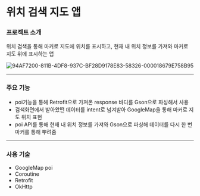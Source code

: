 # 위치 검색 지도 앱

### 프로젝트 소개
위치 검색을 통해 마커로 지도에 위치를 표시하고, 현재 내 위치 정보를 가져와 마커로 지도 위에 표시하는 앱

![94AF7200-811B-4DF8-937C-BF28D9178E83-58326-000018679E758B95](https://user-images.githubusercontent.com/120105216/208840545-64cb762a-5b91-4e32-831b-3691148fc49a.jpg)

---

### 주요 기능
- poi기능을 통해 Retrofit으로 가져온 response 바디를 Gson으로 파싱해서 사용
- 검색화면에서 받아왔떤 데이터를 intent로 넘겨받아 GoogleMap을 통해 마커로 지도 위치 표현
- poi API를 통해 현재 내 위치 정보를 가져와 Gson으로 파싱해 데이터를 다시 한 번 마커를 통해 뿌려줌

---

### 사용 기술
- GoogleMap poi
- Coroutine
- Retrofit
- OkHttp
